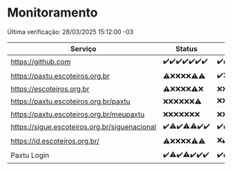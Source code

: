 # Monitoramento

Última verificação: 28/03/2025 15:12:00 -03

|Serviço|Status|Últimas 24h|
|---|---|---|
|https://github.com|<span title="2025-03-21: OK=23">✔️</span><span title="2025-03-22: OK=23">✔️</span><span title="2025-03-23: OK=23">✔️</span><span title="2025-03-24: OK=23">✔️</span><span title="2025-03-25: OK=23">✔️</span><span title="2025-03-26: OK=23">✔️</span><span title="2025-03-27: OK=17">✔️</span>|<span title="27/03/2025 15:12:00 -03 : 200">✔️</span><span title="27/03/2025 16:06:00 -03 : 200">✔️</span><span title="27/03/2025 17:09:00 -03 : 200">✔️</span><span title="27/03/2025 18:08:00 -03 : 200">✔️</span><span title="27/03/2025 19:08:00 -03 : 200">✔️</span><span title="27/03/2025 20:08:00 -03 : 200">✔️</span><span title="27/03/2025 21:43:00 -03 : 200">✔️</span><span title="27/03/2025 23:19:00 -03 : 200">✔️</span><span title="28/03/2025 00:25:00 -03 : 200">✔️</span><span title="28/03/2025 01:10:00 -03 : 200">✔️</span><span title="28/03/2025 02:09:00 -03 : 200">✔️</span><span title="28/03/2025 03:13:00 -03 : 200">✔️</span><span title="28/03/2025 04:09:00 -03 : 200">✔️</span><span title="28/03/2025 05:12:00 -03 : 200">✔️</span><span title="28/03/2025 06:09:00 -03 : 200">✔️</span><span title="28/03/2025 07:09:00 -03 : 200">✔️</span><span title="28/03/2025 08:07:00 -03 : 200">✔️</span><span title="28/03/2025 09:16:00 -03 : 200">✔️</span><span title="28/03/2025 10:18:00 -03 : 200">✔️</span><span title="28/03/2025 11:08:00 -03 : 200">✔️</span><span title="28/03/2025 12:08:00 -03 : 200">✔️</span><span title="28/03/2025 13:10:00 -03 : 200">✔️</span><span title="28/03/2025 14:08:00 -03 : 200">✔️</span><span title="28/03/2025 15:12:00 -03 : 200">✔️</span>|
|https://paxtu.escoteiros.org.br|<span title="2025-03-21: OK=3, Falhas=20">⚠️</span><span title="2025-03-22: Falhas=23">❌</span><span title="2025-03-23: Falhas=23">❌</span><span title="2025-03-24: Falhas=23">❌</span><span title="2025-03-25: Falhas=23">❌</span><span title="2025-03-26: OK=2, Falhas=21">⚠️</span><span title="2025-03-27: OK=6, Falhas=11">⚠️</span>|<span title="27/03/2025 15:12:00 -03 : 200">✔️</span><span title="27/03/2025 16:06:00 -03 : 403">❌</span><span title="27/03/2025 17:09:00 -03 : 403">❌</span><span title="27/03/2025 18:08:00 -03 : 200">✔️</span><span title="27/03/2025 19:08:00 -03 : 403">❌</span><span title="27/03/2025 20:08:00 -03 : 403">❌</span><span title="27/03/2025 21:43:00 -03 : 403">❌</span><span title="27/03/2025 23:19:00 -03 : 403">❌</span><span title="28/03/2025 00:25:00 -03 : 403">❌</span><span title="28/03/2025 01:10:00 -03 : 200">✔️</span><span title="28/03/2025 02:09:00 -03 : 403">❌</span><span title="28/03/2025 03:13:00 -03 : 403">❌</span><span title="28/03/2025 04:09:00 -03 : 403">❌</span><span title="28/03/2025 05:12:00 -03 : 403">❌</span><span title="28/03/2025 06:09:00 -03 : 403">❌</span><span title="28/03/2025 07:09:00 -03 : 403">❌</span><span title="28/03/2025 08:07:00 -03 : 403">❌</span><span title="28/03/2025 09:16:00 -03 : 403">❌</span><span title="28/03/2025 10:18:00 -03 : 403">❌</span><span title="28/03/2025 11:08:00 -03 : 403">❌</span><span title="28/03/2025 12:08:00 -03 : 403">❌</span><span title="28/03/2025 13:10:00 -03 : 403">❌</span><span title="28/03/2025 14:08:00 -03 : 403">❌</span><span title="28/03/2025 15:12:00 -03 : 200">✔️</span>|
|https://escoteiros.org.br|<span title="2025-03-21: OK=1, Falhas=22">⚠️</span><span title="2025-03-22: Falhas=23">❌</span><span title="2025-03-23: Falhas=23">❌</span><span title="2025-03-24: Falhas=23">❌</span><span title="2025-03-25: Falhas=23">❌</span><span title="2025-03-26: OK=1, Falhas=22">⚠️</span><span title="2025-03-27: Falhas=17">❌</span>|<span title="27/03/2025 15:12:00 -03 : 403">❌</span><span title="27/03/2025 16:06:00 -03 : 403">❌</span><span title="27/03/2025 17:09:00 -03 : 403">❌</span><span title="27/03/2025 18:08:00 -03 : 403">❌</span><span title="27/03/2025 19:08:00 -03 : 403">❌</span><span title="27/03/2025 20:08:00 -03 : 403">❌</span><span title="27/03/2025 21:43:00 -03 : 403">❌</span><span title="27/03/2025 23:19:00 -03 : 403">❌</span><span title="28/03/2025 00:25:00 -03 : 403">❌</span><span title="28/03/2025 01:10:00 -03 : 403">❌</span><span title="28/03/2025 02:09:00 -03 : 403">❌</span><span title="28/03/2025 03:13:00 -03 : 403">❌</span><span title="28/03/2025 04:09:00 -03 : 403">❌</span><span title="28/03/2025 05:12:00 -03 : 403">❌</span><span title="28/03/2025 06:09:00 -03 : 403">❌</span><span title="28/03/2025 07:09:00 -03 : 403">❌</span><span title="28/03/2025 08:07:00 -03 : 403">❌</span><span title="28/03/2025 09:16:00 -03 : 403">❌</span><span title="28/03/2025 10:18:00 -03 : 403">❌</span><span title="28/03/2025 11:08:00 -03 : 403">❌</span><span title="28/03/2025 12:08:00 -03 : 403">❌</span><span title="28/03/2025 13:10:00 -03 : 403">❌</span><span title="28/03/2025 14:08:00 -03 : 403">❌</span><span title="28/03/2025 15:12:00 -03 : 403">❌</span>|
|https://paxtu.escoteiros.org.br/paxtu|<span title="2025-03-21: Falhas=23">❌</span><span title="2025-03-22: Falhas=23">❌</span><span title="2025-03-23: Falhas=23">❌</span><span title="2025-03-24: Falhas=23">❌</span><span title="2025-03-25: Falhas=23">❌</span><span title="2025-03-26: Falhas=23">❌</span><span title="2025-03-27: OK=2, Falhas=15">⚠️</span>|<span title="27/03/2025 15:12:00 -03 : 403">❌</span><span title="27/03/2025 16:06:00 -03 : 403">❌</span><span title="27/03/2025 17:09:00 -03 : 403">❌</span><span title="27/03/2025 18:08:00 -03 : 403">❌</span><span title="27/03/2025 19:08:00 -03 : 403">❌</span><span title="27/03/2025 20:08:00 -03 : 403">❌</span><span title="27/03/2025 21:43:00 -03 : 403">❌</span><span title="27/03/2025 23:19:00 -03 : 403">❌</span><span title="28/03/2025 00:25:00 -03 : 403">❌</span><span title="28/03/2025 01:10:00 -03 : 403">❌</span><span title="28/03/2025 02:09:00 -03 : 403">❌</span><span title="28/03/2025 03:13:00 -03 : 403">❌</span><span title="28/03/2025 04:09:00 -03 : 403">❌</span><span title="28/03/2025 05:12:00 -03 : 200">✔️</span><span title="28/03/2025 06:09:00 -03 : 403">❌</span><span title="28/03/2025 07:09:00 -03 : 403">❌</span><span title="28/03/2025 08:07:00 -03 : 403">❌</span><span title="28/03/2025 09:16:00 -03 : 403">❌</span><span title="28/03/2025 10:18:00 -03 : 403">❌</span><span title="28/03/2025 11:08:00 -03 : 403">❌</span><span title="28/03/2025 12:08:00 -03 : 403">❌</span><span title="28/03/2025 13:10:00 -03 : 403">❌</span><span title="28/03/2025 14:08:00 -03 : 403">❌</span><span title="28/03/2025 15:12:00 -03 : 403">❌</span>|
|https://paxtu.escoteiros.org.br/meupaxtu|<span title="2025-03-21: Falhas=23">❌</span><span title="2025-03-22: Falhas=23">❌</span><span title="2025-03-23: Falhas=23">❌</span><span title="2025-03-24: Falhas=23">❌</span><span title="2025-03-25: Falhas=23">❌</span><span title="2025-03-26: Falhas=23">❌</span><span title="2025-03-27: Falhas=17">❌</span>|<span title="27/03/2025 15:12:00 -03 : 403">❌</span><span title="27/03/2025 16:06:00 -03 : 403">❌</span><span title="27/03/2025 17:09:00 -03 : 403">❌</span><span title="27/03/2025 18:08:00 -03 : 403">❌</span><span title="27/03/2025 19:08:00 -03 : 403">❌</span><span title="27/03/2025 20:08:00 -03 : 403">❌</span><span title="27/03/2025 21:43:00 -03 : 403">❌</span><span title="27/03/2025 23:19:00 -03 : 403">❌</span><span title="28/03/2025 00:25:00 -03 : 403">❌</span><span title="28/03/2025 01:11:00 -03 : 403">❌</span><span title="28/03/2025 02:09:00 -03 : 403">❌</span><span title="28/03/2025 03:13:00 -03 : 403">❌</span><span title="28/03/2025 04:09:00 -03 : 403">❌</span><span title="28/03/2025 05:12:00 -03 : 403">❌</span><span title="28/03/2025 06:09:00 -03 : 403">❌</span><span title="28/03/2025 07:09:00 -03 : 403">❌</span><span title="28/03/2025 08:07:00 -03 : 403">❌</span><span title="28/03/2025 09:16:00 -03 : 403">❌</span><span title="28/03/2025 10:18:00 -03 : 403">❌</span><span title="28/03/2025 11:08:00 -03 : 403">❌</span><span title="28/03/2025 12:08:00 -03 : 403">❌</span><span title="28/03/2025 13:10:00 -03 : 403">❌</span><span title="28/03/2025 14:08:00 -03 : 403">❌</span><span title="28/03/2025 15:12:00 -03 : 403">❌</span>|
|https://sigue.escoteiros.org.br/siguenacional|<span title="2025-03-21: OK=23">✔️</span><span title="2025-03-22: OK=22, Falhas=1">⚠️</span><span title="2025-03-23: OK=23">✔️</span><span title="2025-03-24: OK=22, Falhas=1">⚠️</span><span title="2025-03-25: OK=22, Falhas=1">⚠️</span><span title="2025-03-26: OK=23">✔️</span><span title="2025-03-27: OK=17">✔️</span>|<span title="27/03/2025 15:12:00 -03 : 200">✔️</span><span title="27/03/2025 16:06:00 -03 : 200">✔️</span><span title="27/03/2025 17:09:00 -03 : 200">✔️</span><span title="27/03/2025 18:08:00 -03 : 200">✔️</span><span title="27/03/2025 19:08:00 -03 : 200">✔️</span><span title="27/03/2025 20:08:00 -03 : 200">✔️</span><span title="27/03/2025 21:43:00 -03 : 0">❌</span><span title="27/03/2025 23:19:00 -03 : 200">✔️</span><span title="28/03/2025 00:25:00 -03 : 200">✔️</span><span title="28/03/2025 01:11:00 -03 : 200">✔️</span><span title="28/03/2025 02:09:00 -03 : 200">✔️</span><span title="28/03/2025 03:13:00 -03 : 200">✔️</span><span title="28/03/2025 04:09:00 -03 : 200">✔️</span><span title="28/03/2025 05:12:00 -03 : 200">✔️</span><span title="28/03/2025 06:09:00 -03 : 200">✔️</span><span title="28/03/2025 07:09:00 -03 : 200">✔️</span><span title="28/03/2025 08:07:00 -03 : 200">✔️</span><span title="28/03/2025 09:16:00 -03 : 200">✔️</span><span title="28/03/2025 10:18:00 -03 : 200">✔️</span><span title="28/03/2025 11:08:00 -03 : 200">✔️</span><span title="28/03/2025 12:08:00 -03 : 200">✔️</span><span title="28/03/2025 13:10:00 -03 : 200">✔️</span><span title="28/03/2025 14:08:00 -03 : 200">✔️</span><span title="28/03/2025 15:12:00 -03 : 200">✔️</span>|
|https://id.escoteiros.org.br/|<span title="2025-03-21: OK=4, Falhas=19">⚠️</span><span title="2025-03-22: Falhas=23">❌</span><span title="2025-03-23: Falhas=23">❌</span><span title="2025-03-24: Falhas=23">❌</span><span title="2025-03-25: Falhas=23">❌</span><span title="2025-03-26: OK=2, Falhas=21">⚠️</span><span title="2025-03-27: OK=4, Falhas=13">⚠️</span>|<span title="27/03/2025 15:12:00 -03 : 403">❌</span><span title="27/03/2025 16:06:00 -03 : 200">✔️</span><span title="27/03/2025 17:09:00 -03 : 200">✔️</span><span title="27/03/2025 18:08:00 -03 : 403">❌</span><span title="27/03/2025 19:08:00 -03 : 200">✔️</span><span title="27/03/2025 20:08:00 -03 : 403">❌</span><span title="27/03/2025 21:43:00 -03 : 403">❌</span><span title="27/03/2025 23:19:00 -03 : 403">❌</span><span title="28/03/2025 00:25:00 -03 : 403">❌</span><span title="28/03/2025 01:11:00 -03 : 403">❌</span><span title="28/03/2025 02:09:00 -03 : 403">❌</span><span title="28/03/2025 03:13:00 -03 : 403">❌</span><span title="28/03/2025 04:09:00 -03 : 403">❌</span><span title="28/03/2025 05:12:00 -03 : 403">❌</span><span title="28/03/2025 06:09:00 -03 : 200">✔️</span><span title="28/03/2025 07:09:00 -03 : 403">❌</span><span title="28/03/2025 08:07:00 -03 : 403">❌</span><span title="28/03/2025 09:16:00 -03 : 403">❌</span><span title="28/03/2025 10:18:00 -03 : 403">❌</span><span title="28/03/2025 11:08:00 -03 : 403">❌</span><span title="28/03/2025 12:08:00 -03 : 200">✔️</span><span title="28/03/2025 13:10:00 -03 : 200">✔️</span><span title="28/03/2025 14:08:00 -03 : 403">❌</span><span title="28/03/2025 15:12:00 -03 : 200">✔️</span>|
|Paxtu Login|<span title="2025-03-21: OK=23">✔️</span><span title="2025-03-22: OK=22, Falhas=1">⚠️</span><span title="2025-03-23: OK=23">✔️</span><span title="2025-03-24: OK=22, Falhas=1">⚠️</span><span title="2025-03-25: OK=23">✔️</span><span title="2025-03-26: OK=23">✔️</span><span title="2025-03-27: OK=17">✔️</span>|<span title="27/03/2025 15:12:00 -03 : 200">✔️</span><span title="27/03/2025 16:06:00 -03 : 200">✔️</span><span title="27/03/2025 17:09:00 -03 : 200">✔️</span><span title="27/03/2025 18:08:00 -03 : 200">✔️</span><span title="27/03/2025 19:08:00 -03 : 200">✔️</span><span title="27/03/2025 20:08:00 -03 : 200">✔️</span><span title="27/03/2025 21:43:00 -03 : 200">✔️</span><span title="27/03/2025 23:19:00 -03 : 200">✔️</span><span title="28/03/2025 00:25:00 -03 : 200">✔️</span><span title="28/03/2025 01:11:00 -03 : 200">✔️</span><span title="28/03/2025 02:09:00 -03 : 200">✔️</span><span title="28/03/2025 03:13:00 -03 : 200">✔️</span><span title="28/03/2025 04:09:00 -03 : 200">✔️</span><span title="28/03/2025 05:12:00 -03 : 200">✔️</span><span title="28/03/2025 06:09:00 -03 : 200">✔️</span><span title="28/03/2025 07:09:00 -03 : 200">✔️</span><span title="28/03/2025 08:07:00 -03 : 200">✔️</span><span title="28/03/2025 09:16:00 -03 : 200">✔️</span><span title="28/03/2025 10:18:00 -03 : 200">✔️</span><span title="28/03/2025 11:08:00 -03 : 200">✔️</span><span title="28/03/2025 12:08:00 -03 : 200">✔️</span><span title="28/03/2025 13:10:00 -03 : 200">✔️</span><span title="28/03/2025 14:08:00 -03 : 200">✔️</span><span title="28/03/2025 15:12:00 -03 : 200">✔️</span>|
